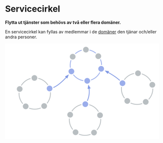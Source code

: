 # Servicecirkel

<summary>
<strong>Flytta ut tjänster som behövs av två eller flera domäner.</strong>
</summary>

En servicecirkel kan fyllas av medlemmar i de [domäner](glossary:domain) den tjänar och/eller andra personer.

![Servicecirkel](img/structural-patterns/service-circle.png)
